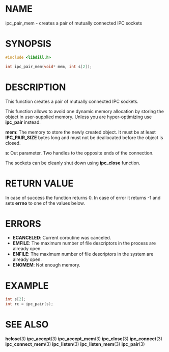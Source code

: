 # NAME

ipc_pair_mem - creates a pair of mutually connected IPC sockets

# SYNOPSIS

```c
#include <libdill.h>

int ipc_pair_mem(void* mem, int s[2]);
```

# DESCRIPTION

This function creates a pair of mutually connected IPC sockets.

This function allows to avoid one dynamic memory allocation by
storing the object in user-supplied memory. Unless you are
hyper-optimizing use **ipc_pair** instead.

**mem**: The memory to store the newly created object. It must be at least **IPC_PAIR_SIZE** bytes long and must not be deallocated before the object is closed.

**s**: Out parameter. Two handles to the opposite ends of the connection.

The sockets can be cleanly shut down using **ipc_close** function.

# RETURN VALUE

In case of success the function returns 0. In case of error it returns -1 and sets **errno** to one of the values below.

# ERRORS

* **ECANCELED**: Current coroutine was canceled.
* **EMFILE**: The maximum number of file descriptors in the process are already open.
* **ENFILE**: The maximum number of file descriptors in the system are already open.
* **ENOMEM**: Not enough memory.

# EXAMPLE

```c
int s[2];
int rc = ipc_pair(s);
```
# SEE ALSO

**hclose**(3) **ipc_accept**(3) **ipc_accept_mem**(3) **ipc_close**(3) **ipc_connect**(3) **ipc_connect_mem**(3) **ipc_listen**(3) **ipc_listen_mem**(3) **ipc_pair**(3) 
